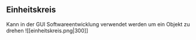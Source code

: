 ## Einheitskreis
Kann in der GUI Softwareentwicklung verwendet werden um ein Objekt zu drehen 
![[einheitskreis.png|300]]